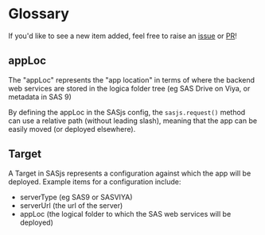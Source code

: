 Glossary
====================


If you'd like to see a new item added, feel free to raise an [issue](https://github.com/sasjs/sasjs.io/issues/new) or [PR](https://github.com/sasjs/sasjs.io/pulls)!

## appLoc
The "appLoc" represents the "app location" in terms of where the backend web services are stored in the logica folder tree (eg SAS Drive on Viya, or metadata in SAS 9)

By defining the appLoc in the SASjs config, the `sasjs.request()` method can use a relative path (without leading slash), meaning that the app can be easily moved (or deployed elsewhere).


## Target

A Target in SASjs represents a configuration against which the app will be deployed. Example items for a configuration include:

* serverType (eg SAS9 or SASVIYA)
* serverUrl (the url of the server)
* appLoc (the logical folder to which the SAS web services will be deployed)




<meta name="description" content="A glossary of terminology used in the SASjs development framework">